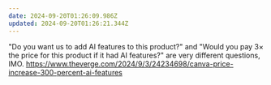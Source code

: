 ```yaml
---
date: 2024-09-20T01:26:09.986Z
updated: 2024-09-20T01:26:21.344Z
---
```


"Do you want us to add AI features to this product?" and "Would you pay 3× the price for this product if it had AI features?" are very different questions, IMO. https://www.theverge.com/2024/9/3/24234698/canva-price-increase-300-percent-ai-features
